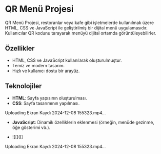

# QR Menü Projesi

QR Menü Projesi, restoranlar veya kafe gibi işletmelerde kullanılmak üzere HTML, CSS ve JavaScript ile geliştirilmiş bir dijital menü uygulamasıdır. Kullanıcılar QR kodunu tarayarak menüyü dijital ortamda görüntüleyebilirler.



## Özellikler

- HTML, CSS ve JavaScript kullanılarak oluşturulmuştur.
- Temiz ve modern tasarım.
- Hızlı ve kullanıcı dostu bir arayüz.

## Teknolojiler

- **HTML**: Sayfa yapısının oluşturulması.
- **CSS**: Sayfa tasarımının yapılması.


Uploading Ekran Kaydı 2024-12-08 155323.mp4…

- **JavaScript**: Dinamik özelliklerin eklenmesi (örneğin, menüde gezinme, öğe gösterimi vb.).

- ![[[()]

Uploading Ekran Kaydı 2024-12-08 155323.mp4…


 


